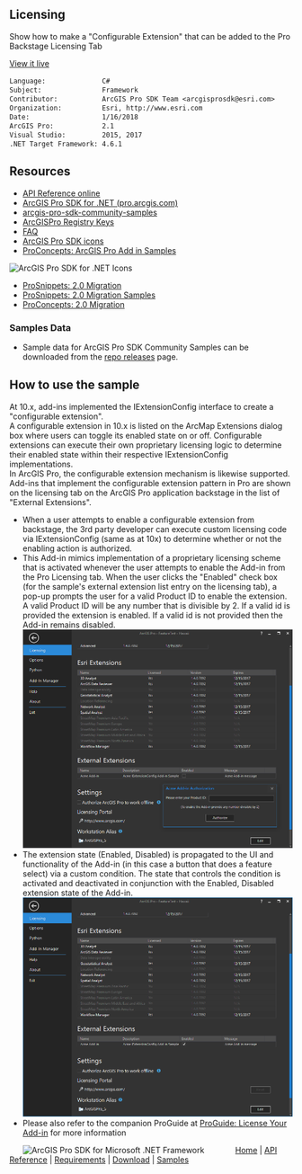 ## Licensing

<!-- TODO: Write a brief abstract explaining this sample -->
Show how to make a "Configurable Extension" that can be added to the Pro Backstage Licensing Tab  
  


<a href="http://pro.arcgis.com/en/pro-app/sdk/" target="_blank">View it live</a>

<!-- TODO: Fill this section below with metadata about this sample-->
```
Language:              C#
Subject:               Framework
Contributor:           ArcGIS Pro SDK Team <arcgisprosdk@esri.com>
Organization:          Esri, http://www.esri.com
Date:                  1/16/2018
ArcGIS Pro:            2.1
Visual Studio:         2015, 2017
.NET Target Framework: 4.6.1
```

## Resources

* [API Reference online](http://pro.arcgis.com/en/pro-app/sdk/api-reference)
* <a href="http://pro.arcgis.com/en/pro-app/sdk/" target="_blank">ArcGIS Pro SDK for .NET (pro.arcgis.com)</a>
* [arcgis-pro-sdk-community-samples](http://github.com/Esri/arcgis-pro-sdk-community-samples)
* [ArcGISPro Registry Keys](http://github.com/Esri/arcgis-pro-sdk/wiki/ArcGIS-Pro-Registry-Keys)
* [FAQ](http://github.com/Esri/arcgis-pro-sdk/wiki/FAQ)
* [ArcGIS Pro SDK icons](https://github.com/Esri/arcgis-pro-sdk/releases/tag/1.4.0.7198)
* [ProConcepts: ArcGIS Pro Add in Samples](https://github.com/Esri/arcgis-pro-sdk-community-samples/wiki/ProConcepts-ArcGIS-Pro-Add-in-Samples)

![ArcGIS Pro SDK for .NET Icons](https://esri.github.io/arcgis-pro-sdk/images/Home/Image-of-icons.png "ArcGIS Pro SDK Icons")

* [ProSnippets: 2.0 Migration](http://github.com/Esri/arcgis-pro-sdk/wiki/ProSnippets-Migrating-to-2.0)  
* [ProSnippets: 2.0 Migration Samples](http://github.com/Esri/arcgis-pro-sdk/wiki/ProSnippets-2.0-Migration-Samples)  
* [ProConcepts: 2.0 Migration](http://github.com/Esri/arcgis-pro-sdk/wiki/ProConcepts-2.0-Migration-Guide)  

### Samples Data

* Sample data for ArcGIS Pro SDK Community Samples can be downloaded from the [repo releases](https://github.com/Esri/arcgis-pro-sdk-community-samples/releases) page.  

## How to use the sample
<!-- TODO: Explain how this sample can be used. To use images in this section, create the image file in your sample project's screenshots folder. Use relative url to link to this image using this syntax: ![My sample Image](FacePage/SampleImage.png) -->
At 10.x, add-ins implemented the IExtensionConfig interface to create a "configurable extension".  
A configurable extension in 10.x is listed on the ArcMap Extensions dialog box where users can toggle its enabled state on or off. Configurable extensions can execute their own proprietary licensing logic to determine their enabled state within their respective IExtensionConfig implementations.    
In ArcGIS Pro, the configurable extension mechanism is likewise supported. Add-ins that implement  the configurable extension pattern in Pro are shown on the licensing tab on the ArcGIS Pro application backstage in the list of "External Extensions".    
- When a user attempts to enable a configurable extension from backstage, the 3rd party developer can execute custom licensing code via IExtensionConfig (same as at 10x) to determine whether or not the enabling action is authorized.  
- This Add-in mimics implementation of a proprietary licensing scheme that is activated whenever the user attempts to enable the Add-in from the Pro Licensing tab. When the user clicks the "Enabled" check box (for the sample's external extension list entry on the licensing tab), a pop-up prompts the user for a valid Product ID to enable the extension. A valid Product ID will be any number that is divisible by 2. If a valid id is provided the extension is enabled. If a valid id is not provided then the Add-in remains disabled.  
![UI](Screenshots/Screen1.png)  
- The extension state (Enabled, Disabled) is propagated to the UI and functionality of the Add-in (in this case a button that does a feature select) via a custom condition. The state that controls the condition is activated and deactivated in conjunction with the Enabled, Disabled extension state of the Add-in.  
![UI](Screenshots/Screen2.png)  
- Please also refer to the companion ProGuide at [ProGuide: License Your Add-in](https://github.com/Esri/arcgis-pro-sdk/wiki/ProGuide-License-Your-Add-in) for more information  
  


<!-- End -->

&nbsp;&nbsp;&nbsp;&nbsp;&nbsp;&nbsp;<img src="http://esri.github.io/arcgis-pro-sdk/images/ArcGISPro.png"  alt="ArcGIS Pro SDK for Microsoft .NET Framework" height = "20" width = "20" align="top"  >
&nbsp;&nbsp;&nbsp;&nbsp;&nbsp;&nbsp;&nbsp;&nbsp;&nbsp;&nbsp;&nbsp;&nbsp;
[Home](https://github.com/Esri/arcgis-pro-sdk/wiki) | <a href="http://pro.arcgis.com/en/pro-app/sdk/api-reference" target="_blank">API Reference</a> | [Requirements](https://github.com/Esri/arcgis-pro-sdk/wiki#requirements) | [Download](https://github.com/Esri/arcgis-pro-sdk/wiki#installing-arcgis-pro-sdk-for-net) | <a href="http://github.com/esri/arcgis-pro-sdk-community-samples" target="_blank">Samples</a>
